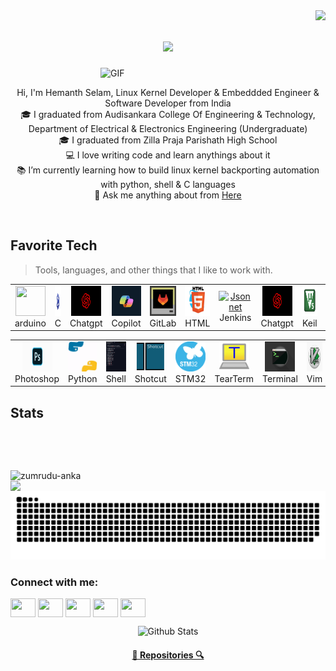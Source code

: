 <img align="right" src="https://visitor-badge.laobi.icu/badge?page_id=zumrudu-anka.zumrudu-anka">

<h1 align="center">
  <a href="https://git.io/typing-svg">
    <img src="https://readme-typing-svg.herokuapp.com/?lines=Hello,+There!+👋;This+is+Hemanth+Selam....;Nice+to+meet+you!&center=true&size=30">
  </a>
</h1>
<img align="right" alt="GIF" src="https://raw.githubusercontent.com/rahul-jha98/rahul-jha98/main/techstack.gif" width="360px"/>
<br>
<p align="center">
  Hi, I'm Hemanth Selam, Linux Kernel Developer & Embeddded Engineer & Software Developer from India
  <br>
  🎓 I graduated from Audisankara College Of Engineering & Technology, Department of Electrical & Electronics Engineering (Undergraduate)
  <br>
  🎓 I graduated from Zilla Praja Parishath High School
  <br>
  💻 I love writing code and learn anythings about it
  <br>
  📚 I’m currently learning how to build linux kernel backporting automation with python, shell & C languages
  <br>
  💬 Ask me anything about from <a href="https://github.com/SelamHemanthSelamHemanth/issues" title="Issues">Here</a>
</p>

<br>

<h2 align="left" id="macropower-tech">Favorite Tech</h2>

> Tools, languages, and other things that I like to work with.

<table>
  <tr>
    <td align="center" width="96">
      <a href="#SelamHemanth">
        <img src="./images/arduino.gif" width="48" height="48"/>
      </a>
      <br>arduino
    </td>
    <td align="center" width="96">
      <a href="#SelamHemanth">
        <img src="./images/c.gif" width="48" height="48"/>
      </a>
      <br>C
    </td>
    <td align="center" width="96">
      <a href="#SelamHemanth">
        <img src="./images/chatgpt.gif" width="48" height="48" alt="Jsonnet" />
      </a>
      <br>Chatgpt
    </td>
    <td align="center" width="96">
      <a href="#SelamHemanth">
        <img src="./images/copilot.gif" width="48" height="48" alt="Jsonnet" />
      </a>
      <br>Copilot
    </td>
    <td align="center" width="96">
      <a href="#SelamHemanth">
        <img src="./images/gitlab.gif" width="48" height="48" alt="Jsonnet" />
      </a>
      <br>GitLab
    </td>
    <td align="center" width="96">
      <a href="#SelamHemanth">
        <img src="./images/html.gif" width="48" height="48" alt="Jsonnet" />
      </a>
      <br>HTML
    </td>
    <td align="center" width="96">
      <a href="#SelamHemanth">
        <img src="./images/jenkins.gif" width="48" height="48" alt="Jsonnet" />
      </a>
      <br>Jenkins
    </td>
    <td align="center" width="96">
      <a href="#SelamHemanth">
        <img src="./images/chatgpt.gif" width="48" height="48" alt="Jsonnet" />
      </a>
      <br>Chatgpt
    </td>
    <td align="center" width="96">
      <a href="#SelamHemanth">
        <img src="./images/keil.png" width="48" height="48" alt="Jsonnet" />
      </a>
      <br>Keil
    </td>
    <td align="center" width="96">
      <a href="#SelamHemanth">
        <img src="./images/linux.gif" width="48" height="48" alt="Jsonnet" />
      </a>
      <br>Linux
    </td>
    <td align="center" width="96">
      <a href="#SelamHemanth">
        <img src="./images/matlab.gif" width="48" height="48" alt="Jsonnet" />
      </a>
      <br>MatLab
    </td>
  </tr>
</table>
<table>
  <tr>
    <td align="center" width="96">
      <a href="#SelamHemanth">
        <img src="./images/photoshop.gif" width="48" height="48"/>
      </a>
      <br>Photoshop
    </td>
    <td align="center" width="96">
      <a href="#SelamHemanth">
        <img src="./images/python.gif" width="48" height="48"/>
      </a>
      <br>Python
    </td>
    <td align="center" width="96">
      <a href="#SelamHemanth">
        <img src="./images/shell.gif" width="48" height="48" alt="Jsonnet" />
      </a>
      <br>Shell
    </td>
    <td align="center" width="96">
      <a href="#SelamHemanth">
        <img src="./images/shotcut.gif" width="48" height="48" alt="Jsonnet" />
      </a>
      <br>Shotcut
    </td>
    <td align="center" width="96">
      <a href="#SelamHemanth">
        <img src="./images/stm32.png" width="48" height="48" alt="Jsonnet" />
      </a>
      <br>STM32
    </td>
    <td align="center" width="96">
      <a href="#SelamHemanth">
        <img src="./images/teraterm.jpeg" width="48" height="48" alt="Jsonnet" />
      </a>
      <br>TearTerm
    </td>
    <td align="center" width="96">
      <a href="#SelamHemanth">
        <img src="./images/terminal.gif" width="48" height="48" alt="Jsonnet" />
      </a>
      <br>Terminal
    </td>
    <td align="center" width="96">
      <a href="#SelamHemanth">
        <img src="./images/vim.jpg" width="48" height="48" alt="Jsonnet" />
      </a>
      <br>Vim
    </td>
  </tr>
</table>

<h2 align="left" id="SelamHemanth">Stats</h2> 
<br>
<p align=center>
   <br>
  <div align=left>
    <a href="https://github.com/SelamHemanth" title="Go to Source">
      <img align="left" width=600 src="https://streak-stats.demolab.com/?user=zumrudu-anka&theme=react&border=61dafb&hide_border=true" alt="zumrudu-anka" />
    </a>
    <a href="https://github.com/SelamHemanth" title="Go to Source">
      <img align="left" width=600 src="https://github-readme-stats.vercel.app/api?username=zumrudu-anka&show_icons=true&theme=react&border_color=61dafb&hide_border=true" />
    </a>
  </div>
  </p>  

####
<picture>
  <source
    media="(prefers-color-scheme: dark)"
    srcset="https://raw.githubusercontent.com/platane/snk/output/github-contribution-grid-snake-dark.svg"
  />
  <source
    media="(prefers-color-scheme: light)"
    srcset="https://raw.githubusercontent.com/platane/snk/output/github-contribution-grid-snake.svg"
  />
  <img
    alt="github contribution grid snake animation"
    src="https://raw.githubusercontent.com/platane/snk/output/github-contribution-grid-snake.svg"
  />
</picture>

<br>
<h3 align="left">Connect with me:</h3>
<p align="left">
<a href="https://www.linkedin.com/in/hemanth-selam-74248623b/" target="blank"><img align="center" src="https://raw.githubusercontent.com/rahuldkjain/github-profile-readme-generator/master/src/images/icons/Social/linked-in-alt.svg" height="30" width="40" /></a>
<a href="https://www.facebook.com/profile.php?id=100012137200720" target="blank"><img align="center" src="https://raw.githubusercontent.com/rahuldkjain/github-profile-readme-generator/master/src/images/icons/Social/facebook.svg" height="30" width="40" /></a>
<a href="https://www.instagram.com/________hemanth________/" target="blank"><img align="center" src="https://raw.githubusercontent.com/rahuldkjain/github-profile-readme-generator/master/src/images/icons/Social/instagram.svg" height="30" width="40" /></a>
<a href="https://www.youtube.com/@Hemanth_Selam" target="blank"><img align="center" src="https://raw.githubusercontent.com/rahuldkjain/github-profile-readme-generator/master/src/images/icons/Social/youtube.svg" height="30" width="40" /></a>
<a href="hemanth.selam@gmail.com" target="blank"><img align="center" src="https://upload.wikimedia.org/wikipedia/commons/7/7e/Gmail_icon_%282020%29.svg" height="30" width="40" /></a>
</p>

<p align="center">
        <img src="https://raw.githubusercontent.com/mayhemantt/mayhemantt/Update/svg/Bottom.svg" alt="Github Stats" />
</p>
<h4 align="center">
  <a href="https://github.com/SelamHemanth?tab=repositories" title="Show Repositories">🔎 Repositories 🔍</a>
</h4>
